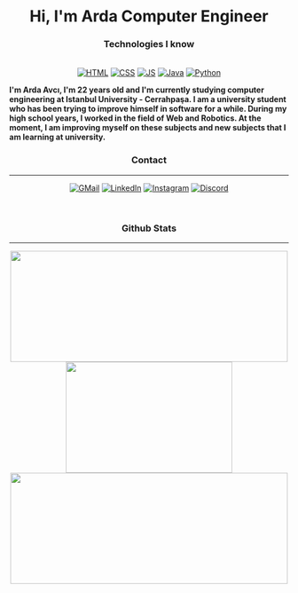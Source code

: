 <h1 align="center"> Hi, I'm Arda Computer Engineer
<h3 align="center">Technologies I know</h3>
<p align="center"><br>
<a href="https://html.com/" target="_blank"><img alt="HTML" src="https://img.shields.io/badge/HTML5-E34F26?style=for-the-badge&logo=html5&logoColor=white"></img></a> 
<a href="https://www.w3.org/Style/CSS" target="_blank"><img alt="CSS" src="https://img.shields.io/badge/CSS3-1572B6?style=for-the-badge&logo=css3&logoColor=white"></img></a>
<a href="https://javascript.com/" target="_blank"><img alt="JS" src="https://img.shields.io/badge/JavaScript-323330?style=for-the-badge&logo=javascript&logoColor=F7DF1E"></img></a>
<a href="https://www.java.com/" target="_blank"><img alt="Java" src="https://img.shields.io/badge/Java-ED8B00?style=for-the-badge&logo=java&logoColor=white"></img></a>
<a href="https://www.python.org/" target="_blank"><img alt="Python" src="https://img.shields.io/badge/Python-3776AB?style=for-the-badge&logo=python&logoColor=white"></img></a>

<p> <b>I'm Arda Avcı, I'm 22 years old and I'm currently studying computer engineering at Istanbul University - Cerrahpaşa. I am a university student who has been trying to improve himself in software for a while. During my high school years, I worked in the field of Web and Robotics. At the moment, I am improving myself on these subjects and new subjects that I am learning at university.</b></p>

                                                                                                                       
 <h3 align="center">Contact</h3>                                                                                                                          
 <hr>
 <p align="center">
<a href="mailto:ardavcict@gmail.com" target="_blank"><img alt="GMail" src="https://img.shields.io/badge/Gmail-D14836?style=for-the-badge&logo=gmail&logoColor=white"></img></a>
<a href="https://www.linkedin.com/in/avciarda/" target="_blank"><img alt="LinkedIn" src="https://img.shields.io/badge/LinkedIn-0077B5?style=for-the-badge&logo=linkedin&logoColor=white"></img></a>     
<a href="https://www.instagram.com/ardavc1/" target="_blank"><img alt="Instagram" src="https://img.shields.io/badge/Instagram-E4405F?style=for-the-badge&logo=instagram&logoColor=white"></img></a>
<a href="https://discord.com/users/334335827918454785" target="_blank"><img alt="Discord" src="https://img.shields.io/badge/Discord-7289DA?style=for-the-badge&logo=discord&logoColor=white"></img></a>
<p align="center">
</p>
 </p>                                                                                                                          
  
                                                                                                                           
</br></p> 
 <h3 align="center">Github Stats</h3>                                                                                                                          
 <hr>

<p align="center">
<img height=200 width=500 src="https://github-profile-summary-cards.vercel.app/api/cards/profile-details?username=ardavc1&theme=highcontrast"></img>
<img height=200 width=300 src="https://github-readme-stats.vercel.app/api/top-langs/?username=ardavc1&theme=highcontrast&hide_border=true&layout=compact"></img>
<img height=200 width=500 src="https://github-readme-stats.vercel.app/api?username=ardavc1&count_private=true&show_icons=true&theme=highcontrast"></img>


</p>
<br> 
                                                                                                                           
                                                                                                                                                
